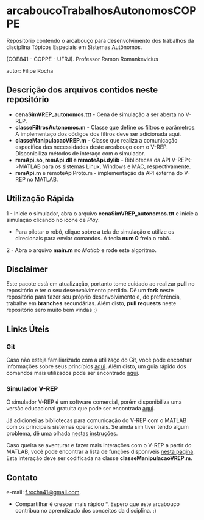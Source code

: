 # arcaboucoTrabalhosAutonomosCOPPE

Repositório contendo o arcabouço para desenvolvimento dos trabalhos da disciplina Tópicos Especiais em Sistemas Autônomos.

(COE841 - COPPE - UFRJ). Professor Ramon Romankevicius

autor: Filipe Rocha

## Descrição dos arquivos contidos neste repositório

- **cenaSimVREP_autonomos.ttt** - Cena de simulação a ser aberta no V-REP.
- **classeFiltrosAutonomos.m**  - Classe que define os filtros e parâmetros. A implementaço dos códigos dos filtros deve ser adicionada aqui.
- **classeManipulacaoVREP.m**   - Classe que realiza a comunicação específica das necessidades deste arcabouço com o V-REP. Disponibiliza métodos de interaço com o simulador.
- **remApi.so, remApi.dll e remoteApi.dylib**  - Bibliotecas da API V-REP<->MATLAB para os sistemas Linux, Windows e MAC, respectivamente.
- **remApi.m** e remoteApiProto.m - implementação da API externa do V-REP no MATLAB.

## Utilização Rápida

1 - Inicie o simulador, abra o arquivo **cenaSimVREP_autonomos.ttt** e inicie a simulação clicando no ícone de *Play*.
  - Para pilotar o robô, clique sobre a tela de simulação e utilize os direcionais para enviar comandos. A tecla **num 0** freia o robô.
  
2 - Abra o arquivo **main.m** no *Matlab* e rode este algoritmo.

## Disclaimer

Este pacote está em atualização, portanto tome cuidado ao realizar **pull** no repositório e ter o seu desenvolvimento perdido. Dê um **fork** neste repositório para fazer seu próprio desenvolvimento e, de preferência, trabalhe em **branches** secundárias. Além disto, **pull requests** neste repositório sero muito bem vindas ;)

## Links Úteis

### Git

Caso não esteja familiarizado com a utilizaço do Git, você pode encontrar informações sobre seus princípios [aqui](https://git-scm.com/book/pt-br/v1/Primeiros-passos-No%C3%A7%C3%B5es-B%C3%A1sicas-de-Git). Além disto, um guia rápido dos comandos mais utilizados pode ser encontrado [aqui](http://rogerdudler.github.io/git-guide/index.pt_BR.html).

### Simulador V-REP

O simulador V-REP é um software comercial, porém disponibiliza uma versão educacional gratuita que pode ser encontrada [aqui](http://www.coppeliarobotics.com/downloads.html).

Já adicionei as bibliotecas para comunicação do V-REP com o MATLAB com os principais sistemas operacionais. Se ainda sim tiver tendo algum problema, dê uma olhada [nestas instruções](http://www.coppeliarobotics.com/helpFiles/en/remoteApiClientSide.htm).

Caso queira se aventurar e fazer mais interações com o V-REP a partir do MATLAB, você pode encontrar a lista de funções disponíveis [nesta página](http://www.coppeliarobotics.com/helpFiles/en/remoteApiFunctionsMatlab.htm). Esta interação deve ser codificada na classe **classeManipulacaoVREP.m**.

## Contato

e-mail: f.rocha41@gmail.com.

* Compartilhar é crescer mais rápido *.
Espero que este arcabouço contribua no aprendizado dos conceitos da disciplina. :)


